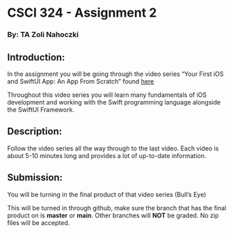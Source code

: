 # CSCI 324 - Assignment 2
  ### By: TA Zoli Nahoczki
## Introduction:
In the assignment you will be going through the video series “Your First iOS and SwiftUI
App: An App From Scratch” found [here](https://www.kodeco.com/28797163-your-first-ios-swiftui-app-an-app-from-scratch)

Throughout this video series you will learn many fundamentals of iOS development and
working with the Swift programming language alongside the SwiftUI Framework.

## Description:
Follow the video series all the way through to the last video. Each video is about 5-10
minutes long and provides a lot of up-to-date information.

## Submission:
You will be turning in the final product of that video series (Bull’s Eye) 

This will be turned in through github, make sure the branch that has the final product on
is **master** or **main**. Other branches will **NOT** be graded. No zip files will be accepted.
